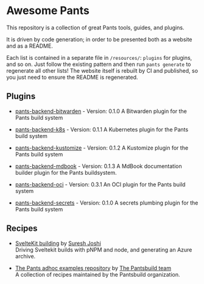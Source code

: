 # Awesome Pants

This repository is a collection of great Pants tools, guides, and plugins.

It is driven by code generation; in order to be presented both as a website and as a README.

Each list is contained in a separate file in `/resources/`: `plugins` for plugins, and so on. Just follow the existing pattern and then run `pants generate` to regenerate all other lists! The website itself is rebuilt by CI and published, so you just need to ensure the README is regenerated.

## Plugins

- [pants-backend-bitwarden](https://pypi.org/project/pants-backend-bitwarden/) - Version: 0.1.0    A Bitwarden plugin for the Pants build system

- [pants-backend-k8s](https://pypi.org/project/pants-backend-k8s/) - Version: 0.1.1    A Kubernetes plugin for the Pants build system

- [pants-backend-kustomize](https://pypi.org/project/pants-backend-kustomize/) - Version: 0.1.2    A Kustomize plugin for the Pants build system

- [pants-backend-mdbook](https://pypi.org/project/pants-backend-mdbook/) - Version: 0.1.3    A  MdBook documentation builder plugin for the Pants buildsystem.

- [pants-backend-oci](https://pypi.org/project/pants-backend-oci/) - Version: 0.3.1    An OCI plugin for the Pants build system

- [pants-backend-secrets](https://pypi.org/project/pants-backend-secrets/) - Version: 0.1.0    A secrets plumbing plugin for the Pants build system


## Recipes

- [SvelteKit building](https://gist.github.com/sureshjoshi/98fb09f2a340f7c1dad270c4887865a0#file-build-pants-sveltekit) by [Suresh Joshi](sureshjoshi)  
  Driving Sveltekit builds with pNPM and node, and generating an Azure archive.

- [The Pants adhoc examples repository](https://github.com/pantsbuild/example-adhoc) by [The Pantsbuild team](pantsbuild)  
  A collection of recipes maintained by the Pantsbuild organization.



